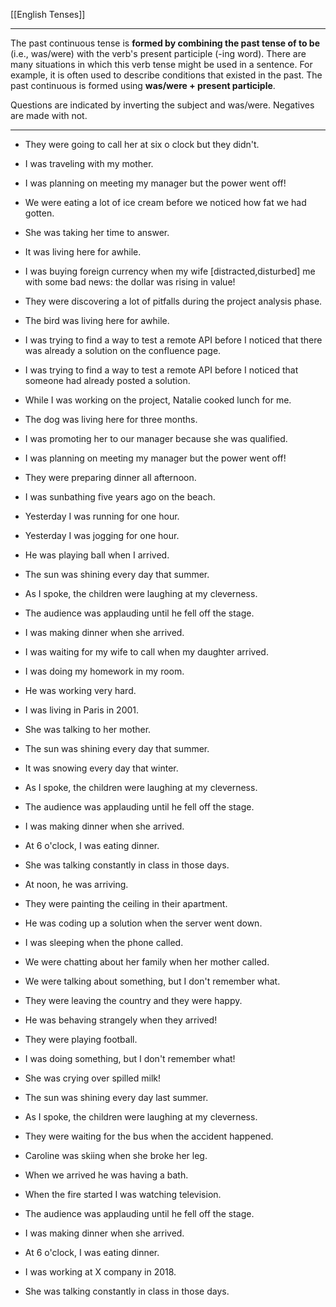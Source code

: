 [[English Tenses]]

---

The past continuous tense is **formed by combining the past tense of to be** (i.e., was/were) with the verb's present participle (-ing word). There are many situations in which this verb tense might be used in a sentence. For example, it is often used to describe conditions that existed in the past. The past continuous is formed using **was/were + present participle**.

Questions are indicated by inverting the subject and was/were. Negatives are made with not.



---
- They were going  to call her at six o clock but they didn't.
- I was traveling with my mother.
- I was planning on meeting my manager but the power went off!
- We were eating a lot of ice cream before we noticed how fat we had gotten.
- She was taking her time to answer.
- It was living here for awhile.
- I was buying foreign currency when my wife [distracted,disturbed] me with some bad news: the dollar was rising in value!
- They were discovering a lot of pitfalls during the project analysis phase.
- The bird was living here for awhile.
- I was trying to find a way to test a remote API before I noticed that there was already a solution on the confluence page.

- I was trying to find a way to test a remote API before I noticed that someone had already posted a solution.

- While I was working on the project, Natalie cooked lunch for me.

- The dog was living here for three months.

- I was promoting her to our manager because she was qualified.

- I was planning on meeting my manager but the power went off!

- They were preparing dinner all afternoon.

- I was sunbathing five years ago on the beach.

- Yesterday I was running for one hour.

- Yesterday I was jogging for one hour.

- He was playing ball when I arrived.

- The sun was shining every day that summer.

- As I spoke, the children were laughing at my cleverness.

- The audience was applauding until he fell off the stage.

- I was making dinner when she arrived.

- I was waiting for my wife to call when my daughter arrived.

- I was doing my homework in my room.

- He was working very hard.

- I was living in Paris in 2001.

- She was talking to her mother.

- The sun was shining every day that summer.

- It was snowing every day that winter.

- As I spoke, the children were laughing at my cleverness.

- The audience was applauding until he fell off the stage.

- I was making dinner when she arrived.

- At 6 o'clock, I was eating dinner.

- She was talking constantly in class in those days.

- At noon, he was arriving.

- They were painting the ceiling in their apartment.

- He was coding up a solution when the server went down.

- I was sleeping when the phone called.

- We were chatting about her family when her mother called.

- We were talking about something, but I don't remember what.

- They were leaving the country and they were happy.

- He was behaving strangely when they arrived!

- They were playing football.

- I was doing something, but I don't remember what!

- She was crying over spilled milk!
-   The sun was shining every day last summer. 
-   As I spoke, the children were laughing at my cleverness. 
 -   They were waiting for the bus when the accident happened.
-   Caroline was skiing when she broke her leg.
-   When we arrived he was having a bath.
-   When the fire started I was watching television.
-   The audience was applauding until he fell off the stage. 
-   I was making dinner when she arrived.
-   At 6 o'clock, I was eating dinner.
-   I was working at X company in 2018.
-   She was talking constantly in class in those days.